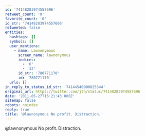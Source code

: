```yaml
---
id: '74148283974557696'
retweet_count: '0'
favorite_count: '0'
id_str: '74148283974557696'
retweeted: false
entities:
  hashtags: []
  symbols: []
  user_mentions:
    - name: Lawnonymous
      screen_name: lawnonymous
      indices:
        - '0'
        - '12'
      id_str: '780771170'
      id: '780771170'
  urls: []
in_reply_to_status_id_str: '74144546900025344'
original_url: https://twitter.com/jth/status/74148283974557696
date: '2011-05-27T16:21:43.000Z'
sitemap: false
robots: noindex
reply: true
title: '@lawnonymous No profit. Distraction.'
---
```


@lawnonymous No profit. Distraction.